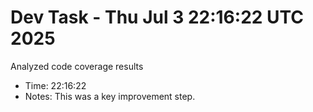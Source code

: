 # Dev Task - Thu Jul  3 22:16:22 UTC 2025
Analyzed code coverage results
- Time: 22:16:22
- Notes: This was a key improvement step.
